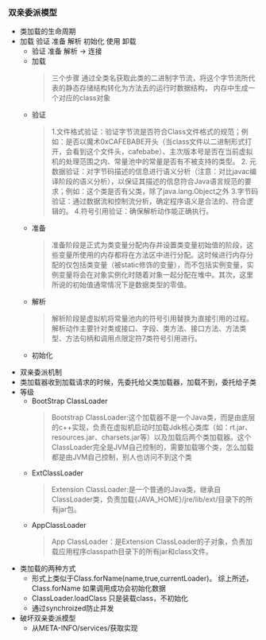 ### 双亲委派模型
- 类加载的生命周期  
 - 加载 验证 准备 解析 初始化 使用 卸载
    - 验证 准备 解析  -> 连接
    - 加载 
      > 三个步骤 通过全类名获取此类的二进制字节流，将这个字节流所代表的静态存储结构转化为方法去的运行时数据结构， 内存中生成一个对应的class对象
    - 验证 
      > 1.文件格式验证：验证字节流是否符合Class文件格式的规范；例如：是否以魔术0xCAFEBABE开头（当class文件以二进制形式打开，会看到这个文件头，cafebabe）、主次版本号是否在当前虚拟机的处理范围之内、常量池中的常量是否有不被支持的类型。
      > 2. 元数据验证：对字节码描述的信息进行语义分析（注意：对比javac编译阶段的语义分析），以保证其描述的信息符合Java语言规范的要求；例如：这个类是否有父类，除了java.lang.Object之外
      > 3.字节码验证：通过数据流和控制流分析，确定程序语义是合法的、符合逻辑的。
      > 4.符号引用验证：确保解析动作能正确执行。
    - 准备
      > 准备阶段是正式为类变量分配内存并设置类变量初始值的阶段，这些变量所使用的内存都将在方法区中进行分配。这时候进行内存分配的仅包括类变量（被static修饰的变量），而不包括实例变量，实例变量将会在对象实例化时随着对象一起分配在堆中。其次，这里所说的初始值通常情况下是数据类型的零值。
    - 解析
        > 解析阶段是虚拟机将常量池内的符号引用替换为直接引用的过程。解析动作主要针对类或接口、字段、类方法、接口方法、方法类型、方法句柄和调用点限定符7类符号引用进行。
    - 初始化
        > 
- 双亲委派机制 
 - 类加载器收到加载请求的时候，先委托给父类加载器，加载不到，委托给子类
 - 等级 
    - BootStrap ClassLoader
        > Bootstrap ClassLoader:这个加载器不是一个Java类，而是由底层的c++实现，负责在虚拟机启动时加载Jdk核心类库（如：rt.jar、resources.jar、charsets.jar等）以及加载后两个类加载器。这个ClassLoader完全是JVM自己控制的，需要加载哪个类，怎么加载都是由JVM自己控制，别人也访问不到这个类
    - ExtClassLoader
        > Extension ClassLoader:是一个普通的Java类，继承自ClassLoader类，负责加载{JAVA_HOME}/jre/lib/ext/目录下的所有jar包。
    - AppClassLoader
        >App ClassLoader：是Extension ClassLoader的子对象，负责加载应用程序classpath目录下的所有jar和class文件。
 - 类加载的两种方式
    - 形式上类似于Class.forName(name,true,currentLoader)。 综上所述，Class.forName 如果调用成功会初始化数据
    - ClassLoader.loadClass 只是装载class，不初始化
    - 通过synchroized防止并发
- 破坏双亲委派模型
    - 从META-INFO/services/获取实现